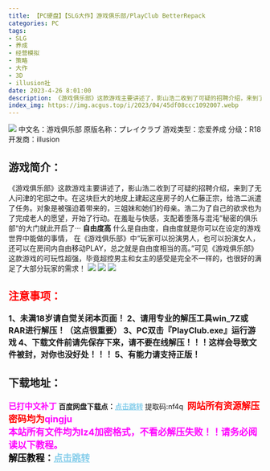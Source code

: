 ```yaml
---
title: 【PC硬盘】【SLG大作】游戏俱乐部/PlayClub BetterRepack
categories: PC
tags:
- SLG
- 养成
- 经营模拟
- 策略
- 大作
- 3D
- illusion社
date: 2023-4-26 8:01:00
description: 《游戏俱乐部》这款游戏主要讲述了，影山浩二收到了可疑的招聘介绍，来到了无人问津的宅邸之中。在这块巨大的地皮上建起这座房子的人仁藤正宗，给浩二派遣了任务。对象是被强迫着带来的，三姐妹和她们的母亲。浩二为了自己的欲求也为了完成老人的愿望，开始了行动。在羞耻与快感，支配着堕落与混沌”秘密的俱乐部“的大门就此开启了···
index_img: https://img.acgus.top/i/2023/04/45df08ccc1092007.webp
---
```

![](https://img.acgus.top/i/2023/04/45df08ccc1092007.webp)
中文名：游戏俱乐部
原版名称：プレイクラブ
游戏类型：恋爱养成
分级：R18
开发商：illusion

## 游戏简介：
《游戏俱乐部》这款游戏主要讲述了，影山浩二收到了可疑的招聘介绍，来到了无人问津的宅邸之中。在这块巨大的地皮上建起这座房子的人仁藤正宗，给浩二派遣了任务。对象是被强迫着带来的，三姐妹和她们的母亲。浩二为了自己的欲求也为了完成老人的愿望，开始了行动。在羞耻与快感，支配着堕落与混沌”秘密的俱乐部“的大门就此开启了···
**自由度高**
什么是自由度，自由度就是你可以在设定的游戏世界中能做的事情，
在《游戏俱乐部》中“玩家可以扮演男人，也可以扮演女人，还可以在房间内自由移动PLAY，总之就是自由度相当的高。”可见《游戏俱乐部》这款游戏的可玩性超强，毕竟超控男主和女主的感受是完全不一样的，也很好的满足了大部分玩家的需求！
![](https://telegraph.eowo.us//file/cf25907ae80f6968d16c3.webp)
![](https://telegraph.eowo.us//file/346fa390ded61d0edf62d.webp)
![](https://telegraph.eowo.us//file/c5a1b01179237c1756b31.webp)





## <font color=#FF0000 >注意事项：</font>
<font size=3><b>1、未满18岁请自觉关闭本页面！
2、请用专业的解压工具win_7Z或RAR进行解压！（这点很重要）
3、PC双击『PlayClub.exe』运行游戏
4、下载文件前请先保存下来，请不要在线解压！！！这样会导致文件被封，对你也没好处！！！
5、有能力请支持正版！</b></font>

## 下载地址：
<font color=#FF00FF size=3><b>已打中文补丁</b></font>
<b>百度网盘下载点：</b><a href="https://pan.baidu.com/s/1GuM1CZlDcGFZGBKQKvfzrg?pwd=nf4q" style="color: #87CEEB;"><b>点击跳转</b></a> 提取码:nf4q
<a style="padding: 0" href="https://post.qingju.org/AD/"><img style="max-width:100%" src="https://img.acgus.top/i/2024/07/478f689b8021d8d499ab43d21acf137a.gif" alt=""></a>
<b><font color=#FF0000 size=4>网站所有资源解压密码均为</b></font><b><font color=#FF00FF size=4>qingju</font><font color=#FF0000 ></font></b><br><b><font color=#FF00FF size=4>本站所有文件均为lz4加密格式，不看必解压失败！！请务必阅读以下教程。</b></font><br><b><font color=#000 size=4>解压教程：</b><a href="https://post.qingju.org/tutorial/000/" style="color: #87CEEB;"><b>点击跳转</b></a>